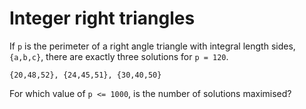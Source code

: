 # Integer right triangles

If `p` is the perimeter of a right angle triangle with integral length sides, `{a,b,c}`, there are exactly three solutions for `p = 120`.

    {20,48,52}, {24,45,51}, {30,40,50}

For which value of `p <= 1000`, is the number of solutions maximised?

